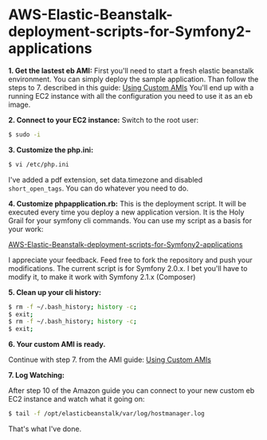 AWS-Elastic-Beanstalk-deployment-scripts-for-Symfony2-applications
==================================================================

**1. Get the lastest eb AMI:** 
First you'll need to start a fresh elastic beanstalk environment. You can simply deploy the sample application. Than follow the steps to 7. described in this guide: [Using Custom AMIs](http://docs.amazonwebservices.com/elasticbeanstalk/latest/dg/using-features.customami.html)
You'll end up with a running EC2 instance with all the configuration you need to use it as an eb image.

**2. Connect to your EC2 instance:** Switch to the root user:

```bash
$ sudo -i
```

**3. Customize the php.ini:** 

```bash
$ vi /etc/php.ini
```

I've added a pdf extension, set data.timezone and disabled 
`short_open_tags`. You can do whatever you need to do.

**4. Customize phpapplication.rb:** 
This is the deployment script. It will be executed every time you deploy a new application version. It is the Holy Grail for your symfony cli commands.
You can use my script as a basis for your work:

[AWS-Elastic-Beanstalk-deployment-scripts-for-Symfony2-applications](https://github.com/spy23/AWS-Elastic-Beanstalk-deployment-scripts-for-Symfony2-applications)

I appreciate your feedback. Feed free to fork the repository and push your modifications. The current script is for Symfony 2.0.x. I bet you'll have to modify it, to make it work with Symfony 2.1.x (Composer) 

**5. Clean up your cli history:**

```bash
$ rm -f ~/.bash_history; history -c;
$ exit;
$ rm -f ~/.bash_history; history -c;
$ exit;
```

**6. Your custom AMI is ready.** 

Continue with step 7. from the AMI guide: [Using Custom AMIs](http://docs.amazonwebservices.com/elasticbeanstalk/latest/dg/using-features.customami.html)

**7. Log Watching:**

After step 10 of the Amazon guide you can connect to your new custom eb EC2 instance and watch what it going on:

```bash
$ tail -f /opt/elasticbeanstalk/var/log/hostmanager.log
```

That's what I've done.